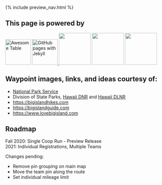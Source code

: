{% include preview_nav.html %}

## This page is powered by

<p height=100px>

<img src="https://i.ytimg.com/vi/N4UCBzkeq7c/maxresdefault.jpg" height=80px alt="Awesome Table"/>
<a href="https://docs.github.com/en/free-pro-team@latest/github/working-with-github-pages/setting-up-a-github-pages-site-with-jekyll)">
   <img src="https://miro.medium.com/max/600/1*ThcllHZuDgpCMUCjYLqQag.png" alt="GitHub pages with Jekyll" height=80px/>
</a>
<img src="https://www.hexagongeospatial.com/-/media/Images/Hexagon/Hexagon%20Core/Geospatial/Google%20Maps/P1.ashx?h=428&la=en&w=800&hash=0A855EA000635740D3FACA4D4BE859D5" height=100px/>
<img src="https://assets-global.website-files.com/58e32bace1998d6e3fee8d74/5dfbe3b11bd3f56d754fcfa5_The-Google-Sheets-logo.-compressor.png" height=100px/>
<img src="https://i.pinimg.com/originals/a8/69/cd/a869cda44b866c923947e8cea565bcb1.jpg" height=100px/>
</p>


## Waypoint images, links, and ideas courtesy of:
- [National Park Service](https://www.nps.gov/havo/index.htm)
- Division of State Parks, [Hawaii DNR](http://dlnr.hawaii.gov/dsp) and [Hawaii DLNR](https://dlnr.hawaii.gov/dsp/parks/kauai/)
- https://bigislandhikes.com
- https://bigislandguide.com
- https://www.lovebigisland.com


## Roadmap
Fall 2020: Single Coop Run - Preview Release    
2021: Individual Registrations, Multiple Teams

Changes pending:
-  Remove pin grouping on main map
-  Move the team pin along the route
-  Set individual mileage limit
